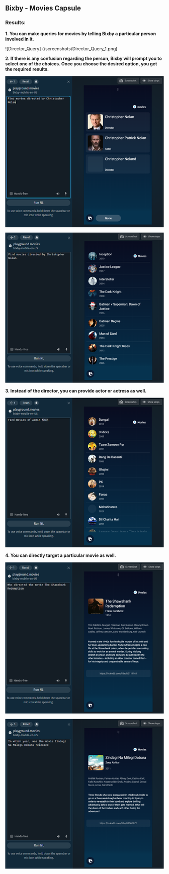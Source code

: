 ## Bixby - Movies Capsule

### Results:

**1. You can make queries for movies by telling Bixby a particular person involved in it.**

![Director_Query] (/screenshots/Director_Query_1.png)

**2. If there is any confusion regarding the person, Bixby will prompt you to select one of the choices. Once you choose the desired option, you get the required results.**

![Person_Disambiguation](/screenshots/Person_Disambiguation.png)

![Director_Query_2](/screenshots/Director_Query_2.png)

**3. Instead of the director, you can provide actor or actress as well.**

![Actor](/screenshots/Actor_Query.png)

**4. You can directly target a particular movie as well.**

![Que_1](/screenshots/Question_1.png)

![Que_2](/screenshots/Question_2.png)
